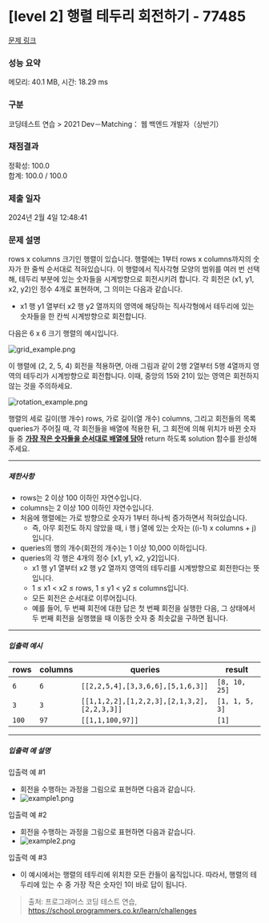 # [level 2] 행렬 테두리 회전하기 - 77485 

[문제 링크](https://school.programmers.co.kr/learn/courses/30/lessons/77485) 

### 성능 요약

메모리: 40.1 MB, 시간: 18.29 ms

### 구분

코딩테스트 연습 > 2021 Dev－Matching： 웹 백엔드 개발자（상반기）

### 채점결과

정확성: 100.0<br/>합계: 100.0 / 100.0

### 제출 일자

2024년 2월 4일 12:48:41

### 문제 설명

<p>rows x columns 크기인 행렬이 있습니다. 행렬에는 1부터 rows x columns까지의 숫자가 한 줄씩 순서대로 적혀있습니다. 이 행렬에서 직사각형 모양의 범위를 여러 번 선택해, 테두리 부분에 있는 숫자들을 시계방향으로 회전시키려 합니다. 각 회전은 (x1, y1, x2, y2)인 정수 4개로 표현하며, 그 의미는 다음과 같습니다.</p>

<ul>
<li>x1 행 y1 열부터 x2 행 y2 열까지의 영역에 해당하는 직사각형에서 테두리에 있는 숫자들을 한 칸씩 시계방향으로 회전합니다.</li>
</ul>

<p>다음은 6 x 6 크기 행렬의 예시입니다.</p>

<p><img src="https://grepp-programmers.s3.ap-northeast-2.amazonaws.com/files/ybm/4c3c0fab-11f4-43b6-b290-6f4017e9379f/grid_example.png" title="" alt="grid_example.png"></p>

<p>이 행렬에 (2, 2, 5, 4) 회전을 적용하면, 아래 그림과 같이 2행 2열부터 5행 4열까지 영역의 테두리가 시계방향으로 회전합니다. 이때, 중앙의 15와 21이 있는 영역은 회전하지 않는 것을 주의하세요.</p>

<p><img src="https://grepp-programmers.s3.ap-northeast-2.amazonaws.com/files/ybm/962df137-5c71-4091-ad9f-8e322910c1ab/rotation_example.png" title="" alt="rotation_example.png"></p>

<p>행렬의 세로 길이(행 개수) rows, 가로 길이(열 개수) columns, 그리고 회전들의 목록 queries가 주어질 때,  각 회전들을 배열에 적용한 뒤, 그 회전에 의해 위치가 바뀐 숫자들 중 <u><strong>가장 작은 숫자들을 순서대로 배열에 담아</strong></u> return 하도록 solution 함수를 완성해주세요.</p>

<hr>

<h5>제한사항</h5>

<ul>
<li>rows는 2 이상 100 이하인 자연수입니다.</li>
<li>columns는 2 이상 100 이하인 자연수입니다.</li>
<li>처음에 행렬에는 가로 방향으로 숫자가 1부터 하나씩 증가하면서 적혀있습니다.

<ul>
<li>즉, 아무 회전도 하지 않았을 때, i 행 j 열에 있는 숫자는 ((i-1) x columns + j)입니다.</li>
</ul></li>
<li>queries의 행의 개수(회전의 개수)는 1 이상 10,000 이하입니다.</li>
<li>queries의 각 행은 4개의 정수 [x1, y1, x2, y2]입니다.

<ul>
<li>x1 행 y1 열부터 x2 행 y2 열까지 영역의 테두리를 시계방향으로 회전한다는 뜻입니다.</li>
<li>1 ≤ x1 &lt; x2 ≤ rows, 1 ≤ y1 &lt; y2 ≤ columns입니다.</li>
<li>모든 회전은 순서대로 이루어집니다.</li>
<li>예를 들어, 두 번째 회전에 대한 답은 첫 번째 회전을 실행한 다음, 그 상태에서 두 번째 회전을 실행했을 때 이동한 숫자 중 최솟값을 구하면 됩니다.</li>
</ul></li>
</ul>

<hr>

<h5>입출력 예시</h5>
<table class="table">
        <thead><tr>
<th>rows</th>
<th>columns</th>
<th>queries</th>
<th>result</th>
</tr>
</thead>
        <tbody><tr>
<td><code>6</code></td>
<td><code>6</code></td>
<td><code>[[2,2,5,4],[3,3,6,6],[5,1,6,3]]</code></td>
<td><code>[8, 10, 25]</code></td>
</tr>
<tr>
<td><code>3</code></td>
<td><code>3</code></td>
<td><code>[[1,1,2,2],[1,2,2,3],[2,1,3,2],[2,2,3,3]]</code></td>
<td><code>[1, 1, 5, 3]</code></td>
</tr>
<tr>
<td><code>100</code></td>
<td><code>97</code></td>
<td><code>[[1,1,100,97]]</code></td>
<td><code>[1]</code></td>
</tr>
</tbody>
      </table>
<hr>

<h5>입출력 예 설명</h5>

<p>입출력 예 #1</p>

<ul>
<li>회전을 수행하는 과정을 그림으로 표현하면 다음과 같습니다.</li>
<li><img src="https://grepp-programmers.s3.ap-northeast-2.amazonaws.com/files/ybm/8c8cdd84-d0ec-4b9d-bdf7-f100d0098c5e/example1.png" title="" alt="example1.png"></li>
</ul>

<p>입출력 예 #2</p>

<ul>
<li>회전을 수행하는 과정을 그림으로 표현하면 다음과 같습니다.</li>
<li><img src="https://grepp-programmers.s3.ap-northeast-2.amazonaws.com/files/ybm/e3fce2bf-9da9-41e4-926a-5d19b4f31188/example2.png" title="" alt="example2.png"></li>
</ul>

<p>입출력 예 #3</p>

<ul>
<li>이 예시에서는 행렬의 테두리에 위치한 모든 칸들이 움직입니다. 따라서, 행렬의 테두리에 있는 수 중 가장 작은 숫자인 1이 바로 답이 됩니다.</li>
</ul>


> 출처: 프로그래머스 코딩 테스트 연습, https://school.programmers.co.kr/learn/challenges